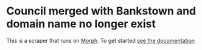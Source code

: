 # Council merged with Bankstown and domain name no longer exist

This is a scraper that runs on [Morph](https://morph.io). To get started [see the documentation](https://morph.io/documentation)
